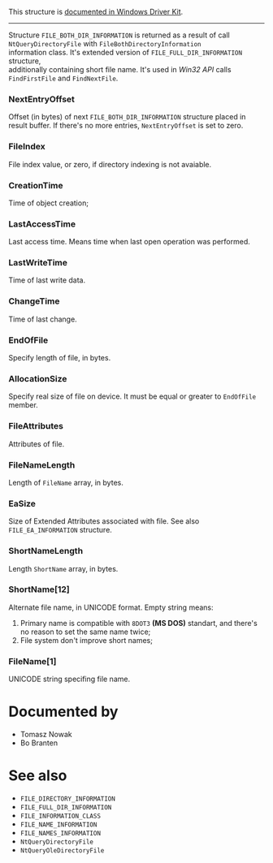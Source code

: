 This structure is [documented in Windows Driver Kit](https://learn.microsoft.com/en-us/windows-hardware/drivers/ddi/ntifs/ns-ntifs-_file_both_dir_information).

---

Structure `FILE_BOTH_DIR_INFORMATION` is returned as a result of call `NtQueryDirectoryFile` with `FileBothDirectoryInformation` \
information class. It's extended version of `FILE_FULL_DIR_INFORMATION` structure, \
additionally containing short file name. It's used in *Win32 API* calls `FindFirstFile` and `FindNextFile`.

### NextEntryOffset

Offset (in bytes) of next `FILE_BOTH_DIR_INFORMATION` structure placed in result buffer. If there's no more entries, `NextEntryOffset` is set to zero.

### FileIndex

File index value, or zero, if directory indexing is not avaiable.

### CreationTime

Time of object creation;

### LastAccessTime

Last access time. Means time when last open operation was performed.

### LastWriteTime

Time of last write data.

### ChangeTime

Time of last change.

### EndOfFile

Specify length of file, in bytes.

### AllocationSize

Specify real size of file on device. It must be equal or greater to `EndOfFile` member.

### FileAttributes

Attributes of file.

### FileNameLength

Length of `FileName` array, in bytes.

### EaSize

Size of Extended Attributes associated with file. See also `FILE_EA_INFORMATION` structure.

### ShortNameLength

Length `ShortName` array, in bytes.

### ShortName[12]

Alternate file name, in UNICODE format. Empty string means:

1. Primary name is compatible with `8DOT3` **(MS DOS)** standart, and there's no reason to set the same name twice;
2. File system don't improve short names;

### FileName[1]

UNICODE string specifing file name.

# Documented by

* Tomasz Nowak
* Bo Branten

# See also

* `FILE_DIRECTORY_INFORMATION`
* `FILE_FULL_DIR_INFORMATION`
* `FILE_INFORMATION_CLASS`
* `FILE_NAME_INFORMATION`
* `FILE_NAMES_INFORMATION`
* `NtQueryDirectoryFile`
* `NtQueryOleDirectoryFile`
